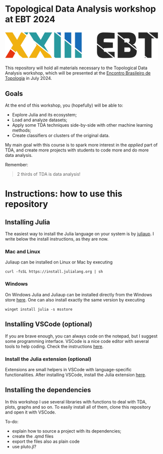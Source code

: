 # Topological Data Analysis workshop at EBT 2024

![](images/ebt.png)

This repository will hold all materials necessary to the Topological Data Analysis workshop, which will be presented at the [Encontro Brasileiro de Topologia](images/ebt.png) in July 2024.

## Goals

At the end of this workshop, you (hopefully) will be able to:

- Explore Julia and its ecosystem;
- Load and analyze datasets;
- Apply some TDA techniques side-by-side with other machine learning methods;
- Create classifiers or clusters of the original data.

My main goal with this course is to spark more interest in the *applied* part of TDA, and create more projects with students to code more and do more data analysis.

Remember: 

> 2 thirds of TDA is data analysis!

# Instructions: how to use this repository

## Installing Julia

The easiest way to install the Julia language on your system is by [juliaup](https://github.com/JuliaLang/juliaup). I write below the install instructions, as they are now.

### Mac and Linux
Juliaup can be installed on Linux or Mac by executing

```
curl -fsSL https://install.julialang.org | sh
```

### Windows
On Windows Julia and Juliaup can be installed directly from the Windows store [here](https://www.microsoft.com/store/apps/9NJNWW8PVKMN). One can also install exactly the same version by executing

```
winget install julia -s msstore
```

## Installing VSCode (optional)

If you are brave enough, you can always code on the notepad, but I suggest some programming interface. VSCode is a nice code editor with several tools to help coding. Check the instructions [here](https://code.visualstudio.com/).

### Install the Julia extension (optional)

Extensions are small helpers in VSCode with language-specific functionalities. After installing VSCode, install the Julia extension [here](https://code.visualstudio.com/docs/languages/julia).

## Installing the dependencies

In this workshop I use several libraries with functions to deal with TDA, plots, graphs and so on. To easily install all of them, clone this repository and open it with VSCode.

To-do: 

- explain how to source a project with its dependencies;
- create the .qmd files
- export the files also as plain code
- use pluto.jl?

